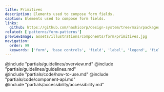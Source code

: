 ```yaml
---
title: Primitives
description: Elements used to compose form fields.
caption: Elements used to compose form fields.
links:
  github: https://github.com/hashicorp/design-system/tree/main/packages/components/addon/components/hds/form
related: ['patterns/form-patterns']
previewImage: assets/illustrations/components/form/primitives.jpg
navigation:
  order: 99
  keywords: ['form', 'base controls', 'field', 'label', 'legend', 'fieldset', 'input', 'character count']
---
```


<section data-tab="Guidelines">
  @include "partials/guidelines/overview.md"
  @include "partials/guidelines/guidelines.md"
</section>

<section data-tab="Code">
  @include "partials/code/how-to-use.md"
  @include "partials/code/component-api.md"
</section>

<section data-tab="Accessibility">
  @include "partials/accessibility/accessibility.md"
</section>

